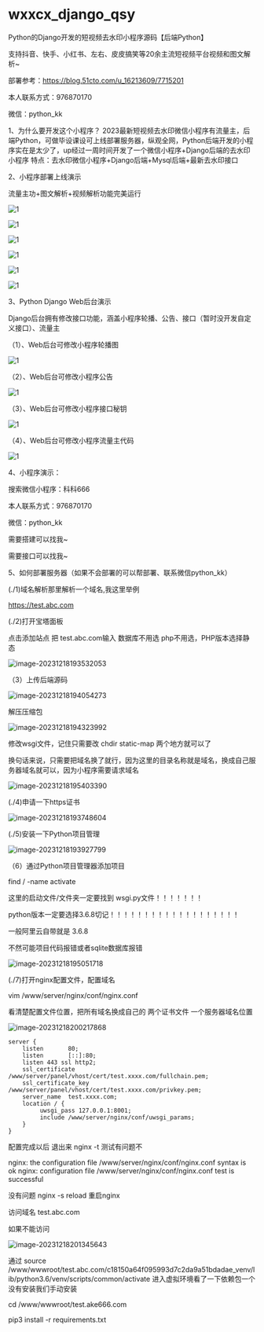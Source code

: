 # wxxcx_django_qsy
Python的Django开发的短视频去水印小程序源码【后端Python】



支持抖音、快手、小红书、左右、皮皮搞笑等20余主流短视频平台视频和图文解析~





部署参考：https://blog.51cto.com/u_16213609/7715201

本人联系方式：976870170

微信：python_kk



1、为什么要开发这个小程序？
2023最新短视频去水印微信小程序有流量主，后端Python，可做毕设课设可上线部署服务器，纵观全网，Python后端开发的小程序实在是太少了，up经过一周时间开发了一个微信小程序+Django后端的去水印小程序
特点：去水印微信小程序+Django后端+Mysql后端+最新去水印接口

2、小程序部署上线演示

流量主功+图文解析+视频解析功能完美运行



![1](./1.png)

![1](./2.png)

![1](./3.png)

![1](./4.png)

![1](./5.png)

![1](./6.png)

3、Python Django Web后台演示

Django后台拥有修改接口功能，涵盖小程序轮播、公告、接口（暂时没开发自定义接口）、流量主



（1）、Web后台可修改小程序轮播图

![1](./9.png)



（2）、Web后台可修改小程序公告

![1](./10.png)



（3）、Web后台可修改小程序接口秘钥

![1](./7.png)



（4）、Web后台可修改小程序流量主代码

![1](./8.png)



4、小程序演示：

搜索微信小程序：科科666



本人联系方式：976870170

微信：python_kk

需要搭建可以找我~

需要接口可以找我~



5、如何部署服务器（如果不会部署的可以帮部署、联系微信python_kk）

(./1)域名解析那里解析一个域名,我这里举例

https://test.abc.com



(./2)打开宝塔面板

点击添加站点 把 test.abc.com输入 数据库不用选 php不用选，PHP版本选择静态

![image-20231218193532053](./11.png)

（3）上传后端源码

![image-20231218194054273](./14.png)



解压压缩包

![image-20231218194323992](./16.png)

修改wsgi文件，记住只需要改 chdir static-map 两个地方就可以了

换句话来说，只需要把域名换了就行，因为这里的目录名称就是域名，换成自己服务器域名就可以，因为小程序需要请求域名

![image-20231218195403390](./18.png)



(./4)申请一下https证书

![image-20231218193748604](./12.png)

(./5)安装一下Python项目管理

![image-20231218193927799](./13.png)

（6）通过Python项目管理器添加项目

find / -name activate

这里的启动文件/文件夹一定要找到 wsgi.py文件！！！！！！！

python版本一定要选择3.6.8切记！！！！！！！！！！！！！！！！！！！

一般阿里云自带就是 3.6.8

不然可能项目代码报错或者sqlite数据库报错

![image-20231218195051718](./17.png)



(./7)打开nginx配置文件，配置域名

vim /www/server/nginx/conf/nginx.conf



看清楚配置文件位置，把所有域名换成自己的 两个证书文件 一个服务器域名位置



![image-20231218200217868](./19.png)

    server {
        listen       80;
        listen       [::]:80;
        listen 443 ssl http2;
        ssl_certificate    /www/server/panel/vhost/cert/test.xxxx.com/fullchain.pem;
        ssl_certificate_key    /www/server/panel/vhost/cert/test.xxxx.com/privkey.pem;
        server_name  test.xxxx.com;
        location / {
             uwsgi_pass 127.0.0.1:8001;
             include /www/server/nginx/conf/uwsgi_params;
        }
    }

配置完成以后 退出来 nginx -t 测试有问题不

nginx: the configuration file /www/server/nginx/conf/nginx.conf syntax is ok
nginx: configuration file /www/server/nginx/conf/nginx.conf test is successful



没有问题 nginx -s reload 重启nginx





访问域名 test.abc.com

如果不能访问



![image-20231218201345643](./20.png)

通过 source /www/wwwroot/test.abc.com/c18150a64f095993d7c2da9a51bdadae_venv/lib/python3.6/venv/scripts/common/activate 进入虚拟环境看了一下依赖包一个没有安装我们手动安装



cd /www/wwwroot/test.ake666.com

pip3 install -r requirements.txt

